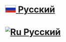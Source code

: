 # [![Ru](https://github.com/jagry/cFramework/blob/master/images/ru.png) Русский](https://github.com/jagry/cFramework/blob/master/readme.ru.md)
# [![Ru](https://upload.wikimedia.org/wikipedia/commons/thumb/a/ae/Flag_of_the_United_Kingdom.svg/320px-Flag_of_the_United_Kingdom.svg.png) Русский](https://github.com/jagry/cFramework/blob/master/readme.ru.md)


